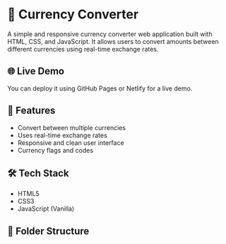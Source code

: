 
# 💱 Currency Converter

A simple and responsive currency converter web application built with HTML, CSS, and JavaScript. It allows users to convert amounts between different currencies using real-time exchange rates.

## 🌐 Live Demo
You can deploy it using GitHub Pages or Netlify for a live demo.

## 🚀 Features
- Convert between multiple currencies
- Uses real-time exchange rates
- Responsive and clean user interface
- Currency flags and codes

## 🛠️ Tech Stack
- HTML5
- CSS3
- JavaScript (Vanilla)

## 📁 Folder Structure
